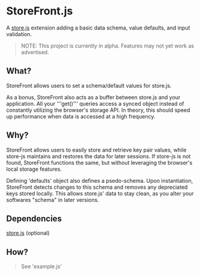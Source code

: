 StoreFront.js
=============

A [store.js](https://github.com/marcuswestin/store.js) extension adding a basic data schema, value defaults, and input validation.

> NOTE: This project is currently in alpha.  Features may not yet work as advertised.

## What?
StoreFront allows users to set a schema/default values for store.js.

As a bonus, StoreFront also acts as a buffer between store.js and your application.  All your '''get()''' queries access a synced object instead of constantly utilizing the browser's storage API.  In theory, this should speed up performance when data is accessed at a high frequency.


## Why?
StoreFront allows users to easily store and retrieve key pair values, while store-js maintains and restores the data for later sessions.  If store-js is not found, StoreFront functions the same, but without leveraging the browser's local storage features.

Defining 'defaults' object also defines a psedo-schema.  Upon instantiation, StoreFront detects changes to this schema and removes any depreciated keys stored locally.  This allows store.js' data to stay clean, as you alter your softwares "schema" in later versions.

## Dependencies
[store.js](https://github.com/marcuswestin/store.js) (optional)

## How?
> See 'example.js'
